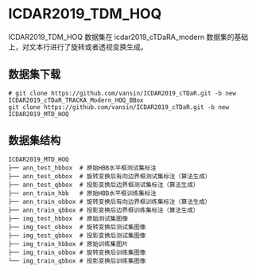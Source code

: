# ICDAR2019_TDM_HOQ

ICDAR2019_TDM_HOQ 数据集在 icdar2019_cTDaRA_modern 数据集的基础上，对文本行进行了旋转或者透视变换生成。


## 数据集下载

```shell
# git clone https://github.com/vansin/ICDAR2019_cTDaR.git -b new ICDAR2019_cTDaR_TRACKA_Modern_HOQ_BBox
git clone https://github.com/vansin/ICDAR2019_cTDaR.git -b new ICDAR2019_MTD_HOQ
```

## 数据集结构

```shell
ICDAR2019_MTD_HOQ
├── ann_test_hbbox  # 原始HBB水平框测试集标注
├── ann_test_obbox  # 旋转变换后有向边界框测试集标注（算法生成）
├── ann_test_qbbox  # 投影变换后边界框测试集标注（算法生成）
├── ann_train_hbb   # 原始HBB水平框训练集标注
├── ann_train_obbox # 旋转变换后有向边界框训练集标注（算法生成）
├── ann_train_qbbox # 投影变换后边界框训练集标注（算法生成）
├── img_test_hbbox  # 原始测试集图像
├── img_test_obbox  # 旋转变换后测试集图像
├── img_test_qbbox  # 投影变换后测试集图像
├── img_train_hbbox # 原始训练集图片
├── img_train_obbox # 旋转变换后训练集图像
└── img_train_qbbox # 投影变换后训练集图像
```